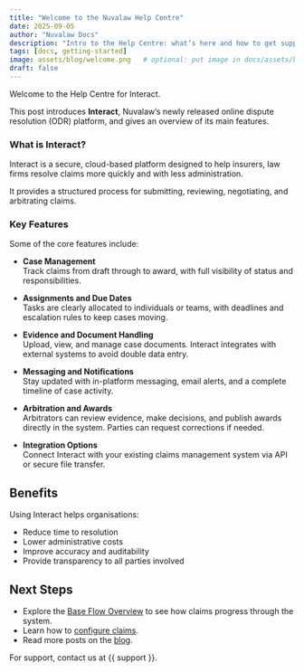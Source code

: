 ```yaml
---
title: "Welcome to the Nuvalaw Help Centre"
date: 2025-09-05
author: "Nuvalaw Docs"
description: "Intro to the Help Centre: what’s here and how to get support."
tags: [docs, getting-started]
image: assets/blog/welcome.png   # optional: put image in docs/assets/blog/
draft: false
---
```



Welcome to the Help Centre for Interact.  

This post introduces **Interact**, Nuvalaw’s newly released online dispute resolution (ODR) platform, and gives an overview of its main features.

### What is Interact?

Interact is a secure, cloud-based platform designed to help insurers, law firms resolve claims more quickly and with less administration.

It provides a structured process for submitting, reviewing, negotiating, and arbitrating claims.

### Key Features

Some of the core features include:

- **Case Management**  
  Track claims from draft through to award, with full visibility of status and responsibilities.  

- **Assignments and Due Dates**  
  Tasks are clearly allocated to individuals or teams, with deadlines and escalation rules to keep cases moving.  

- **Evidence and Document Handling**  
  Upload, view, and manage case documents. Interact integrates with external systems to avoid double data entry.  

- **Messaging and Notifications**  
  Stay updated with in-platform messaging, email alerts, and a complete timeline of case activity.  

- **Arbitration and Awards**  
  Arbitrators can review evidence, make decisions, and publish awards directly in the system. Parties can request corrections if needed.  

- **Integration Options**  
  Connect Interact with your existing claims management system via API or secure file transfer.  

## Benefits

Using Interact helps organisations:

- Reduce time to resolution  
- Lower administrative costs  
- Improve accuracy and auditability  
- Provide transparency to all parties involved  

## Next Steps

- Explore the [Base Flow Overview](../../0-flow-overview.md) to see how claims progress through the system.  
- Learn how to [configure claims](../../configuring-claims.md).  
- Read more posts on the [blog](../../index.md).  

For support, contact us at {{ support }}. 
